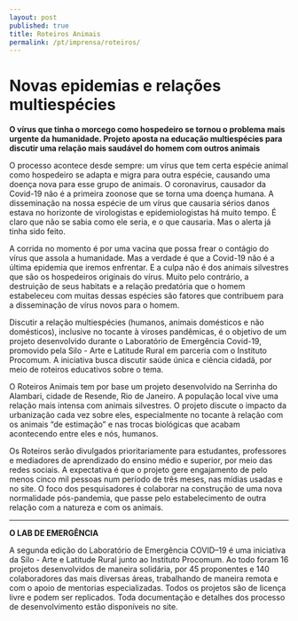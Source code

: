 ```yaml
---
layout: post
published: true
title: Roteiros Animais
permalink: /pt/imprensa/roteiros/
---
```



# Novas epidemias e relações multiespécies
**O vírus que tinha o morcego como hospedeiro se tornou o problema mais urgente da humanidade. Projeto aposta na educação multiespécies para discutir uma relação mais saudável do homem com outros animais**

O processo acontece desde sempre: um vírus que tem certa espécie animal como hospedeiro se adapta e migra para outra espécie, causando uma doença nova para esse grupo de animais. O coronavirus, causador da Covid-19 não é a primeira zoonose que se torna uma doença humana. A disseminação na nossa espécie de um vírus que causaria sérios danos estava no horizonte de virologistas e epidemiologistas há muito tempo. É claro que não se sabia como ele seria, e o que causaria. Mas o alerta já tinha sido feito. 
  
A corrida no momento é por uma vacina que possa frear o contágio do vírus que assola a humanidade. Mas a verdade é que a Covid-19 não é a última epidemia que iremos enfrentar. E a culpa não é dos animais silvestres que são os hospedeiros originais do vírus. Muito pelo contrário, a destruição de seus habitats e a relação predatória que o homem estabeleceu com muitas dessas espécies são fatores que contribuem para a disseminação de vírus novos para o homem. 
  
Discutir a relação multiespécies (humanos, animais domésticos e não domésticos), inclusive no tocante à viroses pandêmicas, é o objetivo de um projeto desenvolvido durante o Laboratório de Emergência Covid-19, promovido pela Silo - Arte e Latitude Rural em parceria com o Instituto Procomum. A iniciativa busca discutir saúde única e ciência cidadã, por meio de roteiros educativos sobre o tema. 
  
O Roteiros Animais tem por base um projeto desenvolvido na Serrinha do Alambari, cidade de Resende, Rio de Janeiro. A população local vive uma relação mais intensa com animais silvestres. O projeto discute o impacto da urbanização cada vez sobre eles, especialmente no tocante à relação com os animais “de estimação” e nas trocas biológicas que acabam acontecendo entre eles e nós, humanos. 
  
Os Roteiros serão divulgados prioritariamente para estudantes, professores e mediadores de aprendizado do ensino médio e superior, por meio das redes sociais. A expectativa é que o projeto gere engajamento de pelo menos cinco mil pessoas num período de três meses, nas mídias usadas e no site. O foco dos pesquisadores é colaborar na construção de uma nova normalidade pós-pandemia, que passe pelo estabelecimento de outra relação com a natureza e com os animais. 


 
---

**O LAB DE EMERGÊNCIA**

A segunda edição do Laboratório de Emergência COVID–19 é uma iniciativa da Silo - Arte e Latitude Rural junto ao Instituto Procomum. Ao todo foram 16 projetos desenvolvidos de maneira solidária, por 45 proponentes e 140 colaboradores das mais diversas áreas, trabalhando de maneira remota e com o apoio de mentorias especializadas. Todos os projetos são de licença livre e podem ser replicados. Toda documentação e detalhes dos processo de desenvolvimento estão disponíveis no site.

